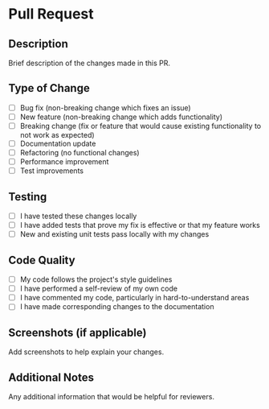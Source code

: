 # Pull Request

## Description
Brief description of the changes made in this PR.

## Type of Change
- [ ] Bug fix (non-breaking change which fixes an issue)
- [ ] New feature (non-breaking change which adds functionality)
- [ ] Breaking change (fix or feature that would cause existing functionality to not work as expected)
- [ ] Documentation update
- [ ] Refactoring (no functional changes)
- [ ] Performance improvement
- [ ] Test improvements

## Testing
- [ ] I have tested these changes locally
- [ ] I have added tests that prove my fix is effective or that my feature works
- [ ] New and existing unit tests pass locally with my changes

## Code Quality
- [ ] My code follows the project's style guidelines
- [ ] I have performed a self-review of my own code
- [ ] I have commented my code, particularly in hard-to-understand areas
- [ ] I have made corresponding changes to the documentation

## Screenshots (if applicable)
Add screenshots to help explain your changes.

## Additional Notes
Any additional information that would be helpful for reviewers.
